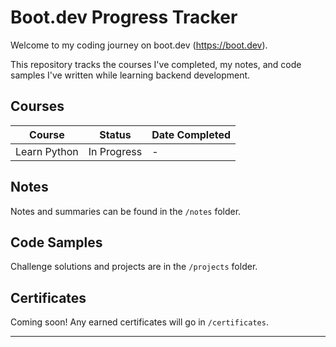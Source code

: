 # Boot.dev Progress Tracker

Welcome to my coding journey on boot.dev (https://boot.dev).

This repository tracks the courses I've completed, my notes, and code samples I've written while learning backend development.

## Courses

| Course                         | Status        | Date Completed |
|-------------------------------|---------------|----------------|
| Learn Python                  |   In Progress | -              |

## Notes
Notes and summaries can be found in the `/notes` folder.

## Code Samples
Challenge solutions and projects are in the `/projects` folder.

## Certificates
Coming soon! Any earned certificates will go in `/certificates`.

---
